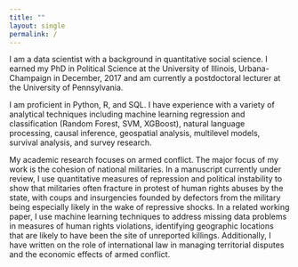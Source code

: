 ```yaml
---
title: ""
layout: single
permalink: /
---
```


I am a data scientist with a background in quantitative social science. I earned my PhD in Political Science at the University of Illinois, Urbana-Champaign in December, 2017 and am currently a postdoctoral lecturer at the University of Pennsylvania.

I am proficient in Python, R, and SQL. I have experience with a variety of analytical techniques including machine learning regression and classification (Random Forest, SVM, XGBoost), natural language processing, causal inference, geospatial analysis, multilevel models, survival analysis, and survey research.

My academic research focuses on armed conflict. The major focus of my work is the cohesion of national militaries. In a manuscript currently under review, I use quantitative measures of repression and political instability to show that militaries often fracture in protest of human rights abuses by the state, with coups and insurgencies founded by defectors from the military being especially likely in the wake of repressive shocks. In a related working paper, I use machine learning techniques to address missing data problems in measures of human rights violations, identifying geographic locations that are likely to have been the site of unreported killings. Additionally, I have written on the role of international law in managing territorial disputes and the economic effects of armed conflict.